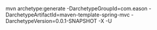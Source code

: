 mvn archetype:generate -DarchetypeGroupId=com.eason -DarchetypeArtifactId=maven-template-spring-mvc -DarchetypeVersion=0.0.1-SNAPSHOT -X -U  
 